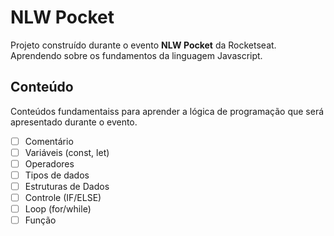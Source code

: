 # NLW Pocket

Projeto construído durante o evento **NLW Pocket** da Rocketseat. Aprendendo sobre os fundamentos da linguagem Javascript.

## Conteúdo

Conteúdos fundamentaiss para aprender a lógica de programação que será apresentado durante o evento.

- [ ] Comentário
- [ ] Variáveis (const, let)
- [ ] Operadores
- [ ] Tipos de dados
- [ ] Estruturas de Dados
- [ ] Controle (IF/ELSE)
- [ ] Loop (for/while)
- [ ] Função
